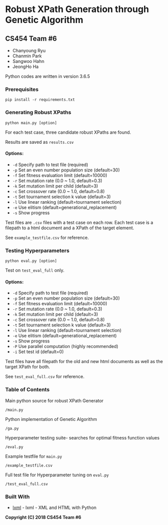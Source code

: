 # Robust XPath Generation through Genetic Algorithm

## CS454 Team #6
- Chanyoung Ryu
- Chanmin Park
- Sangwoo Hahn
- JeongHo Ha

Python codes are written in version 3.6.5

### Prerequisites

```
pip install -r requirements.txt
```


### Generating Robust XPaths

```
python main.py [option]
```

For each test case, three candidate robust XPaths are found.

Results are saved as ```results.csv```

#### Options:
- ```-d``` Specify path to test file (required)
- ```-p``` Set an even number population size (default=30)
- ```-f``` Set fitness evaluation limit (default=10000)
- ```-r``` Set mutation rate (0.0 ~ 1.0, default=0.3)
- ```-k``` Set mutation limit per child (default=3)
- ```-c``` Set crossover rate (0.0 ~ 1.0, default=0.8)
- ```-t``` Set tournament selection k value (default=3)
- ```-l``` Use linear ranking (default=tournament selection)
- ```-e``` Use elitism (default=generational_replacement)
- ```-s``` Show progress

Test files are ```.csv``` files with a test case on each row.
Each test case is a filepath to a html document and a XPath of the target element.

See ```example_testfile.csv``` for reference.

### Testing Hyperparameters

```
python eval.py [option]
```

Test on ```test_eval_full``` only.

#### Options:
- ```-d``` Specify path to test file (required)
- ```-p``` Set an even number population size (default=30)
- ```-f``` Set fitness evaluation limit (default=10000)
- ```-r``` Set mutation rate (0.0 ~ 1.0, default=0.3)
- ```-k``` Set mutation limit per child (default=3)
- ```-c``` Set crossover rate (0.0 ~ 1.0, default=0.8)
- ```-t``` Set tournament selection k value (default=3)
- ```-l``` Use linear ranking (default=tournament selection)
- ```-e``` Use elitism (default=generational_replacement)
- ```-s``` Show progress
- ```-P``` Use parallel computation (highly recommended)
- ```-i``` Set test id (default=0)

Test files have all filepath for the old and new html documents as well as the target XPath for both.

See ```test_eval_full.csv``` for reference.

### Table of Contents
Main python source for robust XPath Generator
```
/main.py
```
Python implementation of Genetic Algorithm
```
/ga.py
```
Hyperparameter testing suite- searches for optimal fitness function values
```
/eval.py
```
Example testfile for ```main.py```
```
/example_testfile.csv
```
Full test file for Hyperparameter tuning on ```eval.py```
```
/test_eval_full.csv
```


### Built With

* [lxml](https://lxml.de/) - lxml - XML and HTML with Python


**Copyright (C) 2018 CS454 Team #6**
